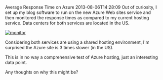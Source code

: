 Average Response Time on Azure
2013-08-06T14:28:09
Out of curiosity, I set up my blog software to run on the new Azure Web sites service and then monitored the response times as compared to my current hosting service. Data centers for both services are located in the US.

[![monitor](http://az667460.vo.msecnd.net/cdn/images/blog/WindowsLiveWriter/AverageResponseTimeonAzure_9407/monitor_thumb.png)](http://az667460.vo.msecnd.net/cdn/images/blog/WindowsLiveWriter/AverageResponseTimeonAzure_9407/monitor_2.png)

Considering both services are using a shared hosting environment, I'm surprised the Azure site is 3 times slower (in the US).

This is in no way a comprehensive test of Azure hosting, just an interesting data point.

Any thoughts on why this might be?
